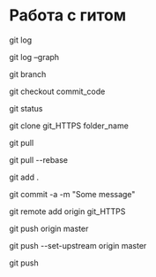 # Работа с гитом

git log

git log –graph

git branch

git checkout commit_code

git status

git clone git_HTTPS folder_name

git pull 

git pull --rebase

git add .

git commit -a -m "Some message"

git remote add origin git_HTTPS

git push origin master

git push --set-upstream origin master

git push